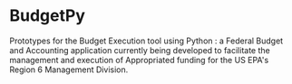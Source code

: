 # BudgetPy
Prototypes for the Budget Execution tool using Python : a Federal Budget and Accounting application currently being developed to facilitate the management and execution of Appropriated funding for the US EPA's Region 6 Management Division.
